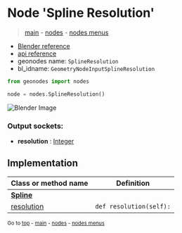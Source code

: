 # Node 'Spline Resolution'

> [main](../structure.md) - [nodes](nodes.md) - [nodes menus](nodes_menus.md)

- [Blender reference](https://docs.blender.org/manual/en/latest/modeling/geometry_nodes/curve/spline_resolution.html)
- [api reference](https://docs.blender.org/api/current/bpy.types.GeometryNodeInputSplineResolution.html)
- geonodes name: `SplineResolution`
- bl_idname: `GeometryNodeInputSplineResolution`

```python
from geonodes import nodes

node = nodes.SplineResolution()
```

![Blender Image](https://docs.blender.org/manual/en/latest/_images/node-types_GeometryNodeInputSplineResolution.webp)

### Output sockets:

- **resolution** : [Integer](Integer.md)

## Implementation

| Class or method name | Definition |
|----------------------|------------|
| **[Spline](Spline.md)** |
| [resolution](Spline.md#resolution-property) | `def resolution(self):` |
<sub>Go to [top](#node-Spline-Resolution) - [main](../structure.md) - [nodes](nodes.md) - [nodes menus](nodes_menus.md)</sub>

